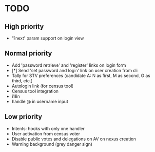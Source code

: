# TODO

## High priority

- '?next' param support on login view

## Normal priority

- Add 'password retrieve' and 'register' links on login form
- [*] Send 'set password and login' link on user creation from cli
- Tally for STV preferences (candidate A: N as first, M as second, O as third, etc.)
- Autologin link (for census tool)
- Census tool integration
- i18n
- handle @ in username input

## Low priority

- Intents: hooks with only one handler
- User activation from census voter
- Disable public votes and delegations on AV on nexus creation
- Warning background (grey danger sign)
